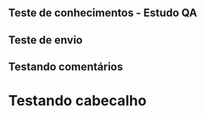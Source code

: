 ## Teste de conhecimentos - Estudo QA
## Teste de envio
## Testando comentários
<h1> Testando cabecalho </h1>